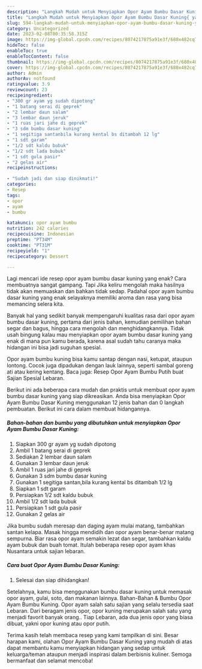 ```yaml
---
description: "Langkah Mudah untuk Menyiapkan Opor Ayam Bumbu Dasar Kuning{ yang Sempurna,  Menu Buat lebaran"
title: "Langkah Mudah untuk Menyiapkan Opor Ayam Bumbu Dasar Kuning{ yang Sempurna,  Menu Buat lebaran"
slug: 594-langkah-mudah-untuk-menyiapkan-opor-ayam-bumbu-dasar-kuning-yang-sempurna-menu-buat-lebaran
category: Uncategorized
date: 2023-02-08T00:35:58.315Z
image: https://img-global.cpcdn.com/recipes/8074217875a91e3f/680x482cq70/opor-ayam-bumbu-dasar-kuning-foto-resep-utama.jpg
hideToc: false
enableToc: true
enableTocContent: false
thumbnail: https://img-global.cpcdn.com/recipes/8074217875a91e3f/680x482cq70/opor-ayam-bumbu-dasar-kuning-foto-resep-utama.jpg
cover: https://img-global.cpcdn.com/recipes/8074217875a91e3f/680x482cq70/opor-ayam-bumbu-dasar-kuning-foto-resep-utama.jpg
author: Admin
authorAv: notfound
ratingvalue: 3.9
reviewcount: 23
recipeingredient:
- "300 gr ayam yg sudah dipotong"
- "1 batang serai di geprek"
- "2 lembar daun salam"
- "3 lembar daun jeruk"
- "1 ruas jari jahe di geprek"
- "3 sdm bumbu dasar kuning"
- "1 segitiga santanbila kurang kental bs ditambah 12 lg"
- "1 sdt garam"
- "1/2 sdt kaldu bubuk"
- "1/2 sdt lada bubuk"
- "1 sdt gula pasir"
- "2 gelas air"
recipeinstructions:

- "Sudah jadi dan siap dinikmati!"
categories:
- Resep
tags:
- opor
- ayam
- bumbu

katakunci: opor ayam bumbu 
nutrition: 242 calories
recipecuisine: Indonesian
preptime: "PT34M"
cooktime: "PT31M"
recipeyield: "1"
recipecategory: Dessert

---
```



Lagi mencari ide resep opor ayam bumbu dasar kuning yang enak? Cara membuatnya sangat gampang. Tapi Jika keliru mengolah maka hasilnya tidak akan memuaskan dan bahkan tidak sedap. Padahal opor ayam bumbu dasar kuning yang enak selayaknya memiliki aroma dan rasa yang bisa memancing selera kita.


Banyak hal yang sedikit banyak mempengaruhi kualitas rasa dari opor ayam bumbu dasar kuning, pertama dari jenis bahan, kemudian pemilihan bahan segar dan bagus, hingga cara mengolah dan menghidangkannya. Tidak usah bingung kalau mau menyiapkan opor ayam bumbu dasar kuning yang enak di mana pun kamu berada, karena asal sudah tahu caranya maka hidangan ini bisa jadi suguhan spesial.

Opor ayam bumbu kuning bisa kamu santap dengan nasi, ketupat, ataupun lontong. Cocok juga dipadukan dengan lauk lainnya, seperti sambal goreng ati atau kering kentang. Baca juga: Resep Opor Ayam Bumbu Putih buat Sajian Spesial Lebaran.


Berikut ini ada beberapa cara mudah dan praktis untuk membuat opor ayam bumbu dasar kuning yang siap dikreasikan. Anda bisa menyiapkan Opor Ayam Bumbu Dasar Kuning menggunakan 12 jenis bahan dan 0 langkah pembuatan. Berikut ini cara dalam membuat hidangannya.

<!--inarticleads1-->

##### Bahan-bahan dan bumbu yang dibutuhkan untuk menyiapkan Opor Ayam Bumbu Dasar Kuning:

1. Siapkan 300 gr ayam yg sudah dipotong
1. Ambil 1 batang serai di geprek
1. Sediakan 2 lembar daun salam
1. Gunakan 3 lembar daun jeruk
1. Ambil 1 ruas jari jahe di geprek
1. Gunakan 3 sdm bumbu dasar kuning
1. Gunakan 1 segitiga santan,bila kurang kental bs ditambah 1/2 lg
1. Siapkan 1 sdt garam
1. Persiapkan 1/2 sdt kaldu bubuk
1. Ambil 1/2 sdt lada bubuk
1. Persiapkan 1 sdt gula pasir
1. Gunakan 2 gelas air


Jika bumbu sudah meresap dan daging ayam mulai matang, tambahkan santan kelapa. Masak hingga mendidih dan opor ayam benar-benar matang sempurna. Biar rasa opor ayam semakin lezat dan segar, tambahkan kaldu ayam bubuk dan buah tomat. Itulah beberapa resep opor ayam khas Nusantara untuk sajian lebaran. 

<!--inarticleads2-->

##### Cara buat Opor Ayam Bumbu Dasar Kuning:


1. Selesai dan siap dihidangkan!

Setelahnya, kamu bisa menggunakan bumbu dasar kuning untuk memasak opor ayam, gulai, soto, dan makanan lainnya. Bahan-Bahan &amp; Bumbu Opor Ayam Bumbu Kuning. Opor ayam salah satu sajian yang selalu tersedia saat Lebaran. Dari beragam jenis opor, opor kuning merupakan salah satu yang menjadi favorit banyak orang.. Tiap Lebaran, ada dua jenis opor yang biasa dibuat, yakni opor kuning atau opor putih. 

Terima kasih telah membaca resep yang kami tampilkan di sini. Besar harapan kami, olahan Opor Ayam Bumbu Dasar Kuning yang mudah di atas dapat membantu kamu menyiapkan hidangan yang sedap untuk keluarga/teman ataupun menjadi inspirasi dalam berbisnis kuliner. Semoga bermanfaat dan selamat mencoba!
